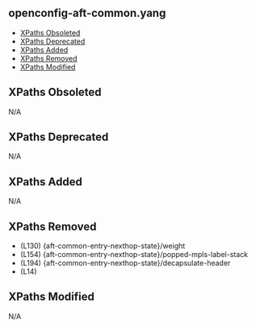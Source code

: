 ## openconfig-aft-common.yang

- [XPaths Obsoleted](#xpaths-obsoleted)
- [XPaths Deprecated](#xpaths-deprecated)
- [XPaths Added](#xpaths-added)
- [XPaths Removed](#xpaths-removed)
- [XPaths Modified](#xpaths-modified)

## XPaths Obsoleted

N/A

## XPaths Deprecated

N/A

## XPaths Added

N/A

## XPaths Removed

- (L130)	{aft-common-entry-nexthop-state}/weight
- (L154)	{aft-common-entry-nexthop-state}/popped-mpls-label-stack
- (L194)	{aft-common-entry-nexthop-state}/decapsulate-header
- (L14)	

## XPaths Modified

N/A

